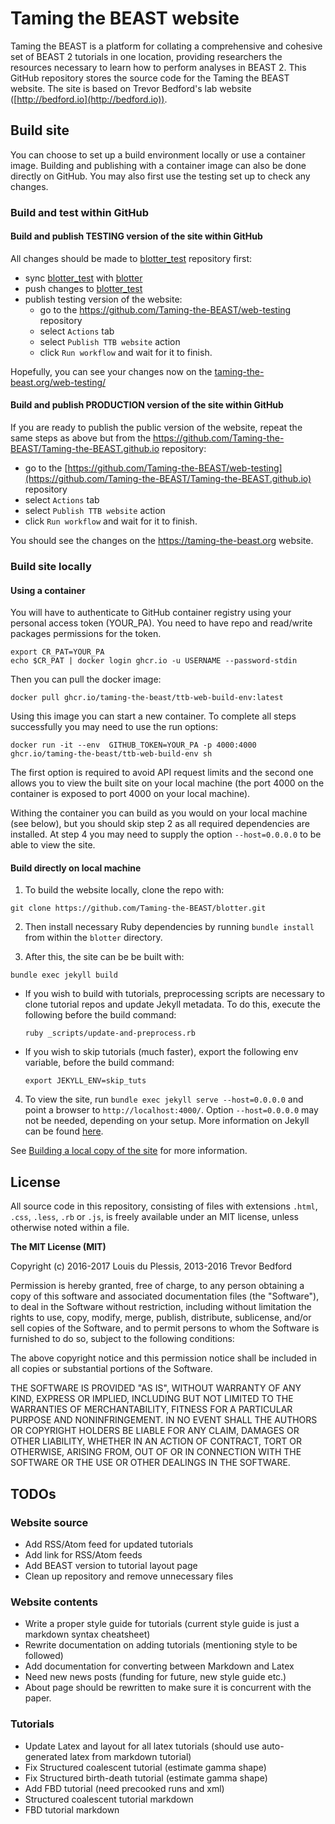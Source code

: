 # Taming the BEAST website

Taming the BEAST is a platform for collating a comprehensive and cohesive set of BEAST 2 tutorials in one location, providing researchers the resources necessary to learn how to perform analyses in BEAST 2. This GitHub repository stores the source code for the Taming the BEAST website. The site is based on Trevor Bedford's lab website ([http://bedford.io](http://bedford.io)).

## Build site

You can choose to set up a build environment locally or use a container image. Building and publishing with a container image can also be done directly on GitHub. You may also first use the testing set up to check any changes.

### Build and test within GitHub

#### Build and publish TESTING version of the site within GitHub

  All changes should be made to [blotter_test](https://github.com/Taming-the-BEAST/blotter_test) repository first:
  - sync [blotter_test](https://github.com/Taming-the-BEAST/blotter_test) with [blotter](https://github.com/Taming-the-BEAST/blotter)
  - push changes to [blotter_test](https://github.com/Taming-the-BEAST/blotter_test)
  - publish testing version of the website:
    - go to the https://github.com/Taming-the-BEAST/web-testing repository
    - select `Actions` tab
    - select `Publish TTB website` action
    - click `Run workflow` and wait for it to finish.
  
  Hopefully, you can see your changes now on the [taming-the-beast.org/web-testing/](taming-the-beast.org/web-testing/)  

#### Build and publish PRODUCTION version of the site within GitHub   

  If you are ready to publish the public version of the website, repeat the same steps as above but from the https://github.com/Taming-the-BEAST/Taming-the-BEAST.github.io repository:
  - go to the [https://github.com/Taming-the-BEAST/web-testing](https://github.com/Taming-the-BEAST/Taming-the-BEAST.github.io) repository
  - select `Actions` tab
  - select `Publish TTB website` action
  - click `Run workflow` and wait for it to finish. 
  
  You should see the changes on the https://taming-the-beast.org website.

### Build site locally

#### Using a container

  You will have to authenticate to GitHub container registry using your personal access token (YOUR_PA). 
  You need to have repo and read/write packages permissions for the token.
  ```
  export CR_PAT=YOUR_PA
  echo $CR_PAT | docker login ghcr.io -u USERNAME --password-stdin
  ```
  Then you can pull the docker image: 
  ```
  docker pull ghcr.io/taming-the-beast/ttb-web-build-env:latest
  ```
  Using this image you can start a new container. To complete all steps successfully you may need to use the run options:
  ```
  docker run -it --env  GITHUB_TOKEN=YOUR_PA -p 4000:4000 ghcr.io/taming-the-beast/ttb-web-build-env sh
  ```
  
  The first option is required to avoid API request limits and the second one allows you to view the built site on your local machine (the port 4000 on the container is exposed to port 4000 on your local machine).
  
  Withing the container you can build as you would on your local machine (see below), but you should skip step 2 as all required dependencies are installed.
  At step 4 you may need to supply the option `--host=0.0.0.0` to be able to view the site.

#### Build directly on local machine

  1. To build the website locally, clone the repo with:
  
  ```
  git clone https://github.com/Taming-the-BEAST/blotter.git
  ```
  
  2. Then install necessary Ruby dependencies by running `bundle install` from within the `blotter` directory.
     
  3. After this, the site can be be built with:
  ```
  bundle exec jekyll build
  ```
  
  - If you wish to build with tutorials, preprocessing scripts are necessary to clone tutorial repos and update Jekyll metadata. To do this, execute the following before the build command:
    
    ```
    ruby _scripts/update-and-preprocess.rb
    ```
  - If you wish to skip tutorials (much faster), export the following env variable, before the build command:
    ```
    export JEKYLL_ENV=skip_tuts
    ```
  
  4. To view the site, run `bundle exec jekyll serve --host=0.0.0.0` and point a browser to `http://localhost:4000/`. Option `--host=0.0.0.0` may not be needed, depending on your setup.  More information on Jekyll can be found [here](http://jekyllrb.com/).
  
  See [Building a local copy of the site](https://taming-the-beast.github.io/contribute/Building-a-local-copy-of-the-site/) for more information.


## License

  All source code in this repository, consisting of files with extensions `.html`, `.css`, `.less`, `.rb` or `.js`, is freely available under an MIT license, unless otherwise noted within a file. 

  **The MIT License (MIT)**

  Copyright (c) 2016-2017 Louis du Plessis, 2013-2016 Trevor Bedford

  Permission is hereby granted, free of charge, to any person obtaining a copy of this software and associated documentation files (the "Software"), to deal in the Software without restriction, including without limitation the rights to use, copy, modify, merge, publish, distribute, sublicense, and/or sell copies of the Software, and to permit persons to whom the Software is furnished to do so, subject to the following conditions:

  The above copyright notice and this permission notice shall be included in all copies or substantial portions of the Software.

  THE SOFTWARE IS PROVIDED "AS IS", WITHOUT WARRANTY OF ANY KIND, EXPRESS OR IMPLIED, INCLUDING BUT NOT LIMITED TO THE WARRANTIES OF MERCHANTABILITY, FITNESS FOR A PARTICULAR  PURPOSE AND NONINFRINGEMENT. IN NO EVENT SHALL THE AUTHORS OR COPYRIGHT HOLDERS BE LIABLE FOR ANY CLAIM, DAMAGES OR OTHER LIABILITY, WHETHER IN AN ACTION OF CONTRACT, TORT OR OTHERWISE, ARISING FROM, OUT OF OR IN CONNECTION WITH THE SOFTWARE OR THE USE OR OTHER DEALINGS IN THE SOFTWARE.


## TODOs

### Website source
  - Add RSS/Atom feed for updated tutorials
  - Add link for RSS/Atom feeds
  - Add BEAST version to tutorial layout page
  - Clean up repository and remove unnecessary files


### Website contents
  - Write a proper style guide for tutorials (current style guide is just a markdown syntax cheatsheet)
  - Rewrite documentation on adding tutorials (mentioning style to be followed)
  - Add documentation for converting between Markdown and Latex
  - Need new news posts (funding for future, new style guide etc.)
  - About page should be rewritten to make sure it is concurrent with the paper.


### Tutorials
  - Update Latex and layout for all latex tutorials (should use auto-generated latex from markdown tutorial)
  - Fix Structured coalescent tutorial (estimate gamma shape)
  - Fix Structured birth-death tutorial (estimate gamma shape)
  - Add FBD tutorial (need precooked runs and xml)
  - Structured coalescent tutorial markdown
  - FBD tutorial markdown
